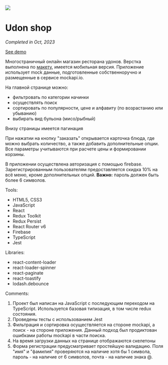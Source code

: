 <image src="/src/assets/logo.svg">

# Udon shop

_Completed in Oct, 2023_

[See demo]()

Многостраничный онлайн магазин ресторана удонов. Верстка выполнена по [макету](https://www.figma.com/file/zo9e7J9tdi6C1MUXR0x9uf/%D0%9C%D0%B0%D0%BA%D0%B5%D1%82-%D1%81%D0%B0%D0%B9%D1%82%D0%B0-%D1%80%D0%B5%D1%81%D1%82%D0%BE%D1%80%D0%B0%D0%BD%D0%B0?type=design&mode=design&t=EJwTcq9wC9UbyOJA-1), имеется мобильная версия. Приложение использует mock данные, подготовленные собственноручно и размещенные в сервисе mockapi.io.

На главной странице можно:

- фильтровать по категории начинки
- осуществлять поиск
- сортировать по популярности, цене и алфавиту (по возрастанию или убыванию)
- выбирать вид бульона (мисо/рыбный)

Внизу страницы имеется пагинация

При нажатии на кнопку "заказать" открывается карточка блюда, где можно выбрать количество, а также добавить дополнительные опции. Все параметры учитываются при расчете цены и формировании корзины.

В приложении осуществлена авторизация с помощью firebase. Зарегистрированным пользователям предоставляется скидка 10% на всё меню, кроме дополнительных опций. **Важно:** пароль должен быть более 6 символов.

Tools:

- HTML5, CSS3
- JavaScript
- React
- Redux Toolkit
- Redux Persist
- React Router v6
- Firebase
- TypeScript
- Jest

Libraries:

- react-content-loader
- react-loader-spinner
- react-paginate
- react-toastify
- lodash.debounce

Comments:

1. Проект был написан на JavaScript с последующим переходом на TypeScript. Используется базовая типизация, в том числе redux состояния.
1. Проведены тесты с использованием Jest
1. Фильтрация и сортировка осуществляется на стороне mockapi, а поиск - на стороне приложения. Данный подход был продиктован ошибками работы mockapi в части поиска.
1. На время загрузки данных на странице отображаются скелетоны
1. Форма регистрации предусматривает простейшую валидацию. Поля "имя" и "фамилия" проверяются на наличие хотя бы 1 символа, пароль - на наличие от 6 символов, почта - на наличие знака @.
